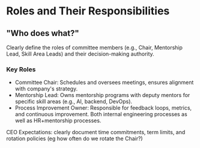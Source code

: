 # Roles and Their Responsibilities 
## "Who does what?"

Clearly define the roles of committee members (e.g., Chair, Mentorship Lead, Skill Area Leads) and their decision-making authority.

### Key Roles

- Committee Chair: Schedules and oversees meetings, ensures alignment with company's strategy.
- Mentorship Lead: Owns mentorship programs with deputy mentors
for specific skill areas (e.g., AI, backend, DevOps).
- Process Improvement Owner: Responsible for feedback loops, metrics, and continuous improvement. Both internal engineering processes as well as HR+mentorship processes.

CEO Expectations: clearly document time commitments, term limits, and rotation policies (eg how often do we rotate the Chair?)

